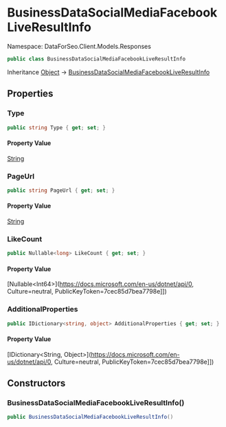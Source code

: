 # BusinessDataSocialMediaFacebookLiveResultInfo

Namespace: DataForSeo.Client.Models.Responses

```csharp
public class BusinessDataSocialMediaFacebookLiveResultInfo
```

Inheritance [Object](https://docs.microsoft.com/en-us/dotnet/api/Object) → [BusinessDataSocialMediaFacebookLiveResultInfo](./BusinessDataSocialMediaFacebookLiveResultInfo.md)

## Properties

### **Type**

```csharp
public string Type { get; set; }
```

#### Property Value

[String](https://docs.microsoft.com/en-us/dotnet/api/String)<br>

### **PageUrl**

```csharp
public string PageUrl { get; set; }
```

#### Property Value

[String](https://docs.microsoft.com/en-us/dotnet/api/String)<br>

### **LikeCount**

```csharp
public Nullable<long> LikeCount { get; set; }
```

#### Property Value

[Nullable&lt;Int64&gt;](https://docs.microsoft.com/en-us/dotnet/api/0, Culture=neutral, PublicKeyToken=7cec85d7bea7798e]])<br>

### **AdditionalProperties**

```csharp
public IDictionary<string, object> AdditionalProperties { get; set; }
```

#### Property Value

[IDictionary&lt;String, Object&gt;](https://docs.microsoft.com/en-us/dotnet/api/0, Culture=neutral, PublicKeyToken=7cec85d7bea7798e]])<br>

## Constructors

### **BusinessDataSocialMediaFacebookLiveResultInfo()**

```csharp
public BusinessDataSocialMediaFacebookLiveResultInfo()
```
